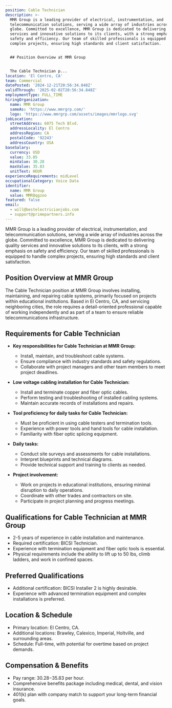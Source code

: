 ```yaml
---
position: Cable Technician
description: >-
  MMR Group is a leading provider of electrical, instrumentation, and
  telecommunication solutions, serving a wide array of industries across the
  globe. Committed to excellence, MMR Group is dedicated to delivering quality
  services and innovative solutions to its clients, with a strong emphasis on
  safety and efficiency. Our team of skilled professionals is equipped to handle
  complex projects, ensuring high standards and client satisfaction.


  ## Position Overview at MMR Group


  The Cable Technician p...
location: 'El Centro, CA'
team: Commercial
datePosted: '2024-12-21T20:56:34.848Z'
validThrough: '2025-02-02T20:56:34.848Z'
employmentType: FULL_TIME
hiringOrganization:
  name: MMR Group
  sameAs: 'https://www.mmrgrp.com/'
  logo: 'https://www.mmrgrp.com/assets/images/mmrlogo.svg'
jobLocation:
  streetAddress: 6075 Tech Blvd.
  addressLocality: El Centro
  addressRegion: CA
  postalCode: '92243'
  addressCountry: USA
baseSalary:
  currency: USD
  value: 33.05
  minValue: 30.28
  maxValue: 35.83
  unitText: HOUR
experienceRequirements: midLevel
occupationalCategory: Voice Data
identifier:
  name: MMR Group
  value: MMR8qgzoo
featured: false
email:
  - will@bestelectricianjobs.com
  - support@primepartners.info
---
```




MMR Group is a leading provider of electrical, instrumentation, and telecommunication solutions, serving a wide array of industries across the globe. Committed to excellence, MMR Group is dedicated to delivering quality services and innovative solutions to its clients, with a strong emphasis on safety and efficiency. Our team of skilled professionals is equipped to handle complex projects, ensuring high standards and client satisfaction.

## Position Overview at MMR Group

The Cable Technician position at MMR Group involves installing, maintaining, and repairing cable systems, primarily focused on projects within educational institutions. Based in El Centro, CA, and servicing neighboring cities, the role requires a detail-oriented professional capable of working independently and as part of a team to ensure reliable telecommunications infrastructure.

## Requirements for Cable Technician

- **Key responsibilities for Cable Technician at MMR Group:**
  - Install, maintain, and troubleshoot cable systems.
  - Ensure compliance with industry standards and safety regulations.
  - Collaborate with project managers and other team members to meet project deadlines.

- **Low voltage cabling installation for Cable Technician:**
  - Install and terminate copper and fiber optic cables.
  - Perform testing and troubleshooting of installed cabling systems.
  - Maintain accurate records of installations and repairs.

- **Tool proficiency for daily tasks for Cable Technician:**
  - Must be proficient in using cable testers and termination tools.
  - Experience with power tools and hand tools for cable installation.
  - Familiarity with fiber optic splicing equipment.

- **Daily tasks:**
  - Conduct site surveys and assessments for cable installations.
  - Interpret blueprints and technical diagrams.
  - Provide technical support and training to clients as needed.

- **Project involvement:**
  - Work on projects in educational institutions, ensuring minimal disruption to daily operations.
  - Coordinate with other trades and contractors on site.
  - Participate in project planning and progress meetings.

## Qualifications for Cable Technician at MMR Group

- 2-5 years of experience in cable installation and maintenance.
- Required certification: BICSI Technician.
- Experience with termination equipment and fiber optic tools is essential.
- Physical requirements include the ability to lift up to 50 lbs, climb ladders, and work in confined spaces.

## Preferred Qualifications

- Additional certification: BICSI Installer 2 is highly desirable.
- Experience with advanced termination equipment and complex installations is preferred.

## Location & Schedule

- Primary location: El Centro, CA.
- Additional locations: Brawley, Calexico, Imperial, Holtville, and surrounding areas.
- Schedule: Full-time, with potential for overtime based on project demands.

## Compensation & Benefits

- Pay range: $30.28-$35.83 per hour.
- Comprehensive benefits package including medical, dental, and vision insurance.
- 401(k) plan with company match to support your long-term financial goals.